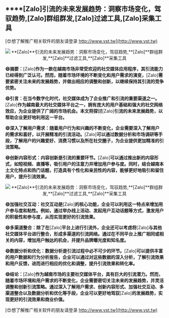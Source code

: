 ## ****[Zalo]**引流的未来发展趋势：洞察市场变化，驾驭趋势,**[Zalo]**群组群发,**[Zalo]**过滤工具,**[Zalo]**采集工具**

[😍想了解推广相关软件的朋友请登录 http://www.vst.tw](http://www.vst.tw)

 <center><img src="https://vst.tw/MP4/tuiguang/png/8.png" alt="**[Zalo]**引流的未来发展趋势：洞察市场变化，驾驭趋势,**[Zalo]**群组群发,**[Zalo]**过滤工具,**[Zalo]**采集工具"></center>

**😄摘要：**[Zalo]**作为一款在越南市场非常受欢迎的社交媒体应用程序，其引流能力已经得到广泛认可。然而，随着市场环境的不断变化和用户需求的演变，**[Zalo]**需要紧密关注未来的发展趋势，并做出相应的调整和创新，以继续保持其引流的竞争优势。**

**😄引言：在当今数字化时代，社交媒体成为了企业推广和引流的重要渠道之一。**[Zalo]**作为越南最大的社交媒体平台之一，拥有庞大的用户基础和强大的社交网络效应，为企业提供了广阔的市场机会。本文将探讨**[Zalo]**引流的未来发展趋势，以帮助企业更好地利用这一平台。**

**😄深入了解用户需求：随着用户行为和兴趣的不断变化，企业需要深入了解用户的需求和喜好，以开展精准的引流活动。**[Zalo]**可以通过数据分析和市场调研等手段，了解用户的兴趣爱好、消费习惯以及所在社交圈子，为企业提供更加精准的引流策略。**

**😄创新内容形式：内容创新是引流的重要环节。**[Zalo]**可以通过推出新的内容形式，如短视频、直播等，吸引用户的注意力并增加用户参与度。同时，结合越南本土文化特点和热门话题，打造具有个性化和亲民性的内容，能够更好地吸引和留住用户，提升引流效果。**

 <center><img src="https://vst.tw/MP4/tuiguang/png/1.png" alt="**[Zalo]**引流的未来发展趋势：洞察市场变化，驾驭趋势,**[Zalo]**群组群发,**[Zalo]**过滤工具,**[Zalo]**采集工具"></center>

**😄加强社交互动：社交互动是**[Zalo]**的核心功能，企业可以利用这一特点来增加用户参与度和粘性。例如，通过举办线上活动、发起用户互动话题等方式，激发用户的积极性和参与度，从而实现更好的引流效果。**

**😄多渠道整合：除了在**[Zalo]**平台上进行引流外，企业还可以考虑将**[Zalo]**与其他社交媒体平台进行整合，形成多渠道的引流网络。通过在不同平台上推广相同或相关的内容，增加用户触达的机会，并提升品牌曝光度和知名度。**

**😄数据分析和优化：数据分析是引流过程中必不可少的环节。**[Zalo]**可以提供丰富的用户数据和行为分析报告，企业可以通过对这些数据的深入分析，了解引流效果和用户反馈，进而进行相应的优化和调整，提升引流效果和转化率。**

**😄结论：**[Zalo]**作为越南市场的主要社交媒体平台，具有巨大的引流潜力。然而，随着市场环境和用户需求的不断变化，企业需要密切关注未来的发展趋势，并灵活调整和创新引流策略。通过深入了解用户需求、创新内容形式、加强社交互动、多渠道整合以及数据分析和优化等手段，企业可以更好地驾驭**[Zalo]**的发展趋势，实现更好的引流效果和商业价值。**

[😍想了解推广相关软件的朋友请登录 http://www.vst.tw](http://www.vst.tw)



